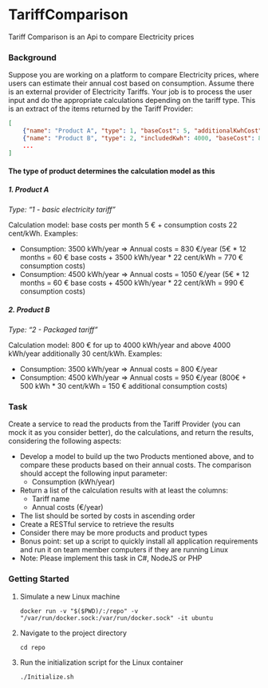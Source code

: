 # TariffComparison
Tariff Comparison is an Api to compare Electricity prices


### Background
Suppose you are working on a platform to compare Electricity prices, where users can estimate their annual
cost based on consumption. Assume there is an external provider of Electricity Tariffs. Your job is to process
the user input and do the appropriate calculations depending on the tariff type.
This is an extract of the items returned by the Tariff Provider:

```json
[
	{"name": "Product A", "type": 1, "baseCost": 5, "additionalKwhCost": 22},
	{"name": "Product B", "type": 2, "includedKwh": 4000, "baseCost": 800, "additionalKwhCost": 30},
	...
]
```

#### The type of product determines the calculation model as this

##### 1. Product A

*Type: “1 - basic electricity tariff”*

Calculation model: base costs per month 5 € + consumption costs 22 cent/kWh. Examples:
- Consumption: 3500 kWh/year => Annual costs = 830 €/year (5€ * 12 months = 60 € base
costs + 3500 kWh/year * 22 cent/kWh = 770 € consumption costs)
- Consumption: 4500 kWh/year => Annual costs = 1050 €/year (5€ * 12 months = 60 € base
costs + 4500 kWh/year * 22 cent/kWh = 990 € consumption costs)

##### 2. Product B

*Type: “2 - Packaged tariff”*

Calculation model: 800 € for up to 4000 kWh/year and above 4000 kWh/year additionally 30
cent/kWh. Examples:
- Consumption: 3500 kWh/year => Annual costs = 800 €/year
- Consumption: 4500 kWh/year => Annual costs = 950 €/year (800€ + 500 kWh * 30 cent/kWh
= 150 € additional consumption costs)

### Task

Create a service to read the products from the Tariff Provider (you can mock it as you consider better), do the
calculations, and return the results, considering the following aspects:
- Develop a model to build up the two Products mentioned above, and to compare these products
based on their annual costs. The comparison should accept the following input parameter:
    - Consumption (kWh/year)
- Return a list of the calculation results with at least the columns:
    - Tariff name
    - Annual costs (€/year)
- The list should be sorted by costs in ascending order
- Create a RESTful service to retrieve the results
- Consider there may be more products and product types
- Bonus point: set up a script to quickly install all application requirements and run it on team member
computers if they are running Linux
- Note: Please implement this task in C#, NodeJS or PHP


### Getting Started


1. Simulate a new Linux machine
   
    ```
    docker run -v "$($PWD)/:/repo" -v "/var/run/docker.sock:/var/run/docker.sock" -it ubuntu
    ```
2. Navigate to the project directory
   
    ```
    cd repo
    ```
3. Run the initialization script for the Linux container
   
    ```
    ./Initialize.sh
    ```